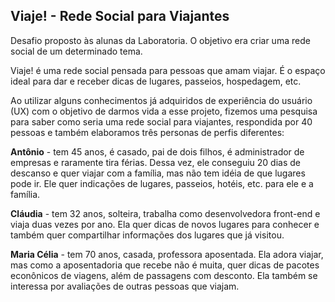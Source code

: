 ## Viaje! - Rede Social para Viajantes

Desafio proposto às alunas da Laboratoria. O objetivo era criar uma rede social de um determinado tema.

Viaje! é uma rede social pensada para pessoas que amam viajar. É o espaço ideal para dar e receber dicas de lugares, passeios, hospedagem, etc. 

Ao utilizar alguns conhecimentos já adquiridos de experiência do usuário (UX) com o objetivo de darmos vida a esse projeto, fizemos uma pesquisa para saber como seria uma rede social para viajantes, respondida por 40 pessoas e também elaboramos três personas de perfis diferentes:

**Antônio** - tem 45 anos, é casado, pai de dois filhos, é administrador de empresas e raramente tira férias. Dessa vez, ele conseguiu 20 dias de descanso e quer viajar com a família, mas não tem idéia de que lugares pode ir. Ele quer indicações de lugares, passeios, hotéis, etc. para ele e a família.

**Cláudia** - tem 32 anos, solteira, trabalha como desenvolvedora front-end e viaja duas vezes por ano. Ela quer dicas de novos lugares para conhecer e também quer compartilhar informações dos lugares que já visitou.

**Maria Célia** - tem 70 anos, casada, professora aposentada. Ela adora viajar, mas como a aposentadoria que recebe não é muita, quer dicas de pacotes econônicos de viagens, além de passagens com desconto. Ela também se interessa por avaliações de outras pessoas que viajam.

